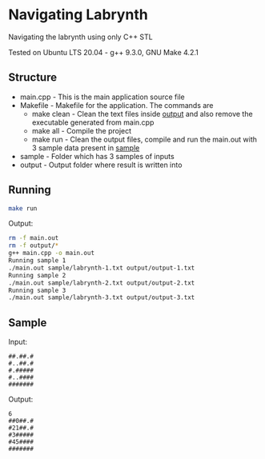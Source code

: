 # Navigating Labrynth

Navigating the labrynth using only C++ STL

Tested on Ubuntu LTS 20.04 - g++ 9.3.0, GNU Make 4.2.1

## Structure
* main.cpp - This is the main application source file
* Makefile - Makefile for the application. The commands are
    * make clean - Clean the text files inside [output](./output) and also remove the executable generated from main.cpp
    * make all - Compile the project
    * make run - Clean the output files, compile and run the main.out with 3 sample data present in [sample](./sample)
* sample - Folder which has 3 samples of inputs
* output - Output folder where result is written into

## Running
```bash
make run
```
Output:
```bash
rm -f main.out
rm -f output/*
g++ main.cpp -o main.out
Running sample 1
./main.out sample/labrynth-1.txt output/output-1.txt
Running sample 2
./main.out sample/labrynth-2.txt output/output-2.txt
Running sample 3
./main.out sample/labrynth-3.txt output/output-3.txt
```

## Sample

Input:
```
##.##.#
#..##.#
#.#####
#..####
#######
```

Output:
```
6
##0##.#
#21##.#
#3#####
#45####
#######
```